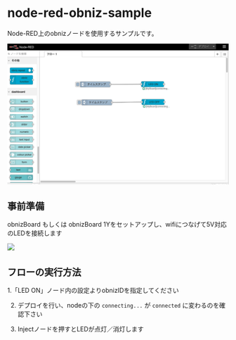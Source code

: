 # node-red-obniz-sample

Node-RED上のobnizノードを使用するサンプルです。

![](./imgs/overview.png)


## 事前準備

obnizBoard もしくは obnizBoard 1Yをセットアップし、wifiにつなげて5V対応のLEDを接続します

![](./imgs/obniz-setup.jpg)

## フローの実行方法

1.「LED ON」ノード内の設定よりobnizIDを指定してください

2. デプロイを行い、nodeの下の `connecting...` が `connected` に変わるのを確認下さい

3. Injectノードを押すとLEDが点灯／消灯します
